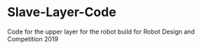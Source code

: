 # Slave-Layer-Code
Code for the upper layer for the robot build for Robot Design and Competition 2019
